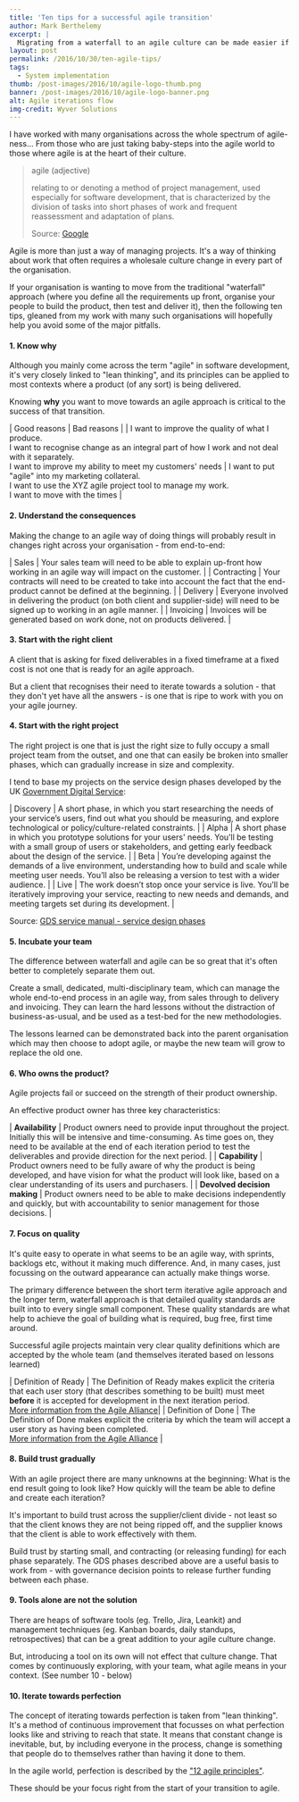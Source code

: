 ```yaml
---
title: 'Ten tips for a successful agile transition'
author: Mark Berthelemy
excerpt: |
  Migrating from a waterfall to an agile culture can be made easier if you follow my ten tips
layout: post
permalink: /2016/10/30/ten-agile-tips/
tags:
  - System implementation
thumb: /post-images/2016/10/agile-logo-thumb.png
banner: /post-images/2016/10/agile-logo-banner.png
alt: Agile iterations flow
img-credit: Wyver Solutions
---
```

I have worked with many organisations across the whole spectrum of agile-ness... From those who are just taking baby-steps into the agile world to those where agile is at the heart of their culture.

> agile (adjective)
>
> relating to or denoting a method of project management, used especially for software development, that is characterized by the division of tasks into short phases of work and frequent reassessment and adaptation of plans.
>
> Source: <a href="https://www.google.co.uk/search?q=agile+definition&oq=agile+definition" target="_blank">Google</a>

Agile is more than just a way of managing projects. It's a way of thinking about work that often requires a wholesale culture change in every part of the organisation.

If your organisation is wanting to move from the traditional "waterfall" approach (where you define all the requirements up front, organise your people to build the product, then test and deliver it), then the following ten tips, gleaned from my work with many such organisations will hopefully help you avoid some of the major pitfalls.

#### 1. Know why

Although you mainly come across the term "agile" in software development, it's very closely linked to "lean thinking", and its principles can be applied to most contexts where a product (of any sort) is being delivered.

Knowing **why** you want to move towards an agile approach is critical to the success of that transition.

| Good reasons | Bad reasons |
| I want to improve the quality of what I produce.<br />I want to recognise change as an integral part of how I work and not deal with it separately.<br />I want to improve my ability to meet my customers' needs | I want to put "agile" into my marketing collateral.<br />I want to use the XYZ agile project tool to manage my work.<br />I want to move with the times |

#### 2. Understand the consequences

Making the change to an agile way of doing things will probably result in changes right across your organisation - from end-to-end:

| Sales | Your sales team will need to be able to explain up-front how working in an agile way will impact on the customer. |
| Contracting | Your contracts will need to be created to take into account the fact that the end-product cannot be defined at the beginning. |
| Delivery | Everyone involved in delivering the product (on both client and supplier-side) will need to be signed up to working in an agile manner. |
| Invoicing | Invoices will be generated based on work done, not on products delivered. |

#### 3. Start with the right client

A client that is asking for fixed deliverables in a fixed timeframe at a fixed cost is not one that is ready for an agile approach.

But a client that recognises their need to iterate towards a solution - that they don't yet have all the answers - is one that is ripe to work with you on your agile journey.

#### 4. Start with the right project

The right project is one that is just the right size to fully occupy a small project team from the outset, and one that can easily be broken into smaller phases, which can gradually increase in size and complexity.

I tend to base my projects on the service design phases developed by the UK <a href="https://gds.blog.gov.uk/">Government Digital Service</a>:

| Discovery | A short phase, in which you start researching the needs of your service’s users, find out what you should be measuring, and explore technological or policy/culture-related constraints. |
| Alpha | A short phase in which you prototype solutions for your users' needs. You’ll be testing with a small group of users or stakeholders, and getting early feedback about the design of the service. |
| Beta | You’re developing against the demands of a live environment, understanding how to build and scale while meeting user needs. You’ll also be releasing a version to test with a wider audience. |
| Live | The work doesn’t stop once your service is live. You’ll be iteratively improving your service, reacting to new needs and demands, and meeting targets set during its development. |

Source: <a href="https://www.gov.uk/service-manual/phases" target="_blank">GDS service manual - service design phases<a/>

#### 5. Incubate your team

The difference between waterfall and agile can be so great that it's often better to completely separate them out.

Create a small, dedicated, multi-disciplinary team, which can manage the whole end-to-end process in an agile way, from sales through to delivery and invoicing. They can learn the hard lessons without the distraction of business-as-usual, and be used as a test-bed for the new methodologies.

The lessons learned can be demonstrated back into the parent organisation which may then choose to adopt agile, or maybe the new team will grow to replace the old one.

#### 6. Who owns the product?

Agile projects fail or succeed on the strength of their product ownership.

An effective product owner has three key characteristics:

| **Availability** | Product owners need to provide input throughout the project. Initially this will be intensive and time-consuming. As time goes on, they need to be available at the end of each iteration period to test the  deliverables and provide direction for the next period. |
| **Capability** | Product owners need to be fully aware of why the product is being developed, and have vision for what the product will look like, based on a clear understanding of its users and purchasers. |
| **Devolved decision making** | Product owners need to be able to make decisions independently and quickly, but with accountability to senior management for those decisions. |

#### 7. Focus on quality

It's quite easy to operate in what seems to be an agile way, with sprints, backlogs etc, without it making much difference. And, in many cases, just focussing on the outward appearance can actually make things worse.

The primary difference between the short term iterative agile approach and the longer term, waterfall approach is that detailed quality standards are built into to every single small component. These quality standards are what help to achieve the goal of building what is required, bug free, first time around.

Successful agile projects maintain very clear quality definitions which are accepted by the whole team (and themselves iterated based on lessons learned)

| Definition of Ready | The Definition of Ready makes explicit the criteria that each user story (that describes something to be built) must meet **before** it is accepted for development in the next iteration period.<br /><a href="https://www.agilealliance.org/glossary/definition-of-ready/" target="_blank">More information from the Agile Alliance</a>|
| Definition of Done | The Definition of Done makes explicit the criteria by which the team will accept a user story as having been completed.<br /><a href="https://www.agilealliance.org/glossary/definition-of-done/" target="_blank">More information from the Agile Alliance</a> |

#### 8. Build trust gradually

With an agile project there are many unknowns at the beginning: What is the end result going to look like? How quickly will the team be able to define and create each iteration?

It's important to build trust across the supplier/client divide - not least so that the client knows they are not being ripped off, and the supplier knows that the client is able to work effectively with them.

Build trust by starting small, and contracting (or releasing funding) for each phase separately. The GDS phases described above are a useful basis to work from - with governance decision points to release further funding between each phase.

#### 9. Tools alone are not the solution

There are heaps of software tools (eg. Trello, Jira, Leankit) and management techniques (eg. Kanban boards, daily standups, retrospectives) that can be a great addition to your agile culture change.

But, introducing a tool on its own will not effect that culture change. That comes by continuously exploring, with your team, what agile means in your context. (See number 10 - below)

#### 10. Iterate towards perfection

The concept of iterating towards perfection is taken from "lean thinking". It's a method of continuous improvement that focusses on what perfection looks like and striving to reach that state. It means that constant change is inevitable, but, by including everyone in the process, change is something that people do to themselves rather than having it done to them.

In the agile world, perfection is described by the <a href="http://agilemanifesto.org/principles.html" target="_blank">"12 agile principles"</a>.

These should be your focus right from the start of your transition to agile.
